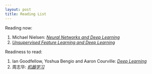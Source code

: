 ```yaml
---
layout: post
title: Reading List
---
```


Reading now:

1. Michael Nielsen: *<a target="_blank" href="http://neuralnetworksanddeeplearning.com/">Neural Networks and Deep Learning</a>*
2. *<a target="_blank" href="http://ufldl.stanford.edu/tutorial/">Unsupervised Feature Learning and Deep Learning</a>*


Readiness to read:

1. Ian Goodfellow, Yoshua Bengio and Aaron Courville: *<a target="_blank" href="http://www.deeplearningbook.org/">Deep Learning</a>*
2. 周志华: *<a target="_blank" href="https://cs.nju.edu.cn/zhouzh/zhouzh.files/publication/MLbook2016.htm">机器学习</a>*

